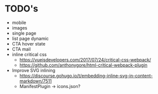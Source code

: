 # TODO's
- mobile
- images
- single page
- list page dynamic
- CTA hover state
- CTA mail
- inline critical css
  - https://vuejsdevelopers.com/2017/07/24/critical-css-webpack/
  - https://github.com/anthonygore/html-critical-webpack-plugin
- Improve SVG inlining
  - https://discourse.gohugo.io/t/embedding-inline-svg-in-content-markdown/7511
  - ManifestPlugin -> icons.json?

